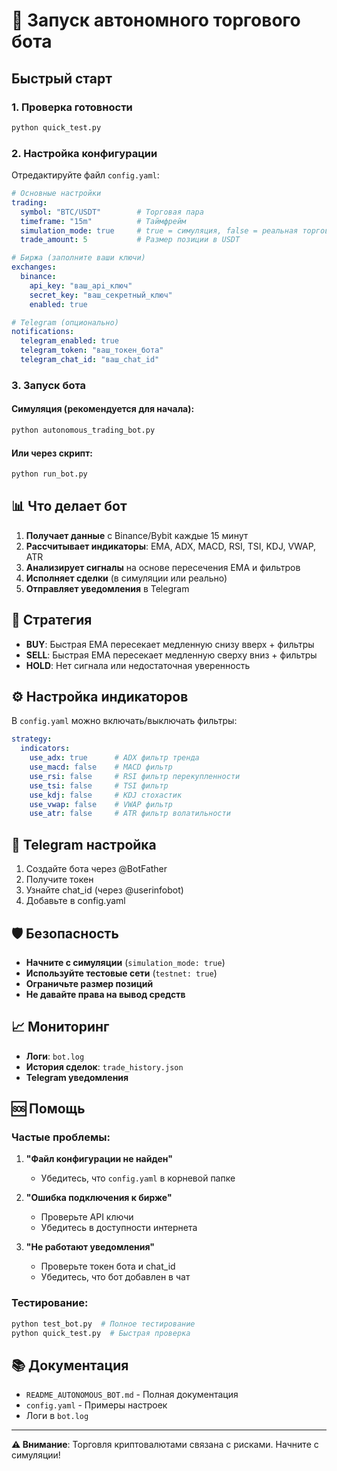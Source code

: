 # 🚀 Запуск автономного торгового бота

## Быстрый старт

### 1. Проверка готовности
```bash
python quick_test.py
```

### 2. Настройка конфигурации
Отредактируйте файл `config.yaml`:

```yaml
# Основные настройки
trading:
  symbol: "BTC/USDT"        # Торговая пара
  timeframe: "15m"          # Таймфрейм
  simulation_mode: true     # true = симуляция, false = реальная торговля
  trade_amount: 5           # Размер позиции в USDT

# Биржа (заполните ваши ключи)
exchanges:
  binance:
    api_key: "ваш_api_ключ"
    secret_key: "ваш_секретный_ключ"
    enabled: true

# Telegram (опционально)
notifications:
  telegram_enabled: true
  telegram_token: "ваш_токен_бота"
  telegram_chat_id: "ваш_chat_id"
```

### 3. Запуск бота

#### Симуляция (рекомендуется для начала):
```bash
python autonomous_trading_bot.py
```

#### Или через скрипт:
```bash
python run_bot.py
```

## 📊 Что делает бот

1. **Получает данные** с Binance/Bybit каждые 15 минут
2. **Рассчитывает индикаторы**: EMA, ADX, MACD, RSI, TSI, KDJ, VWAP, ATR
3. **Анализирует сигналы** на основе пересечения EMA и фильтров
4. **Исполняет сделки** (в симуляции или реально)
5. **Отправляет уведомления** в Telegram

## 🎯 Стратегия

- **BUY**: Быстрая EMA пересекает медленную снизу вверх + фильтры
- **SELL**: Быстрая EMA пересекает медленную сверху вниз + фильтры
- **HOLD**: Нет сигнала или недостаточная уверенность

## ⚙️ Настройка индикаторов

В `config.yaml` можно включать/выключать фильтры:

```yaml
strategy:
  indicators:
    use_adx: true      # ADX фильтр тренда
    use_macd: false    # MACD фильтр
    use_rsi: false     # RSI фильтр перекупленности
    use_tsi: false     # TSI фильтр
    use_kdj: false     # KDJ стохастик
    use_vwap: false    # VWAP фильтр
    use_atr: false     # ATR фильтр волатильности
```

## 📱 Telegram настройка

1. Создайте бота через @BotFather
2. Получите токен
3. Узнайте chat_id (через @userinfobot)
4. Добавьте в config.yaml

## 🛡️ Безопасность

- **Начните с симуляции** (`simulation_mode: true`)
- **Используйте тестовые сети** (`testnet: true`)
- **Ограничьте размер позиций**
- **Не давайте права на вывод средств**

## 📈 Мониторинг

- **Логи**: `bot.log`
- **История сделок**: `trade_history.json`
- **Telegram уведомления**

## 🆘 Помощь

### Частые проблемы:

1. **"Файл конфигурации не найден"**
   - Убедитесь, что `config.yaml` в корневой папке

2. **"Ошибка подключения к бирже"**
   - Проверьте API ключи
   - Убедитесь в доступности интернета

3. **"Не работают уведомления"**
   - Проверьте токен бота и chat_id
   - Убедитесь, что бот добавлен в чат

### Тестирование:
```bash
python test_bot.py  # Полное тестирование
python quick_test.py  # Быстрая проверка
```

## 📚 Документация

- `README_AUTONOMOUS_BOT.md` - Полная документация
- `config.yaml` - Примеры настроек
- Логи в `bot.log`

---

**⚠️ Внимание**: Торговля криптовалютами связана с рисками. Начните с симуляции!
